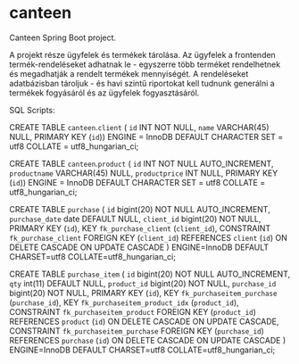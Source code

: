 # canteen
Canteen Spring Boot project.

A projekt része ügyfelek és termékek tárolása.
Az ügyfelek a frontenden termék-rendeléseket adhatnak le - egyszerre több terméket rendelhetnek és megadhatják a rendelt termékek mennyiségét.
A rendeléseket adatbázisban tároljuk - és havi szintű riportokat kell tudnunk generálni a termékek fogyásáról és az ügyfelek fogyasztásáról.

SQL Scripts: 

CREATE TABLE `canteen`.`client` (
  `id` INT NOT NULL,
  `name` VARCHAR(45) NULL,
  PRIMARY KEY (`id`))
ENGINE = InnoDB
DEFAULT CHARACTER SET = utf8
COLLATE = utf8_hungarian_ci;

CREATE TABLE `canteen`.`product` (
  `id` INT NOT NULL AUTO_INCREMENT,
  `productname` VARCHAR(45) NULL,
  `productprice` INT NULL,
  PRIMARY KEY (`id`))
ENGINE = InnoDB
DEFAULT CHARACTER SET = utf8
COLLATE = utf8_hungarian_ci;

CREATE TABLE `purchase` (
  `id` bigint(20) NOT NULL AUTO_INCREMENT,
  `purchase_date` date DEFAULT NULL,
  `client_id` bigint(20) NOT NULL,
  PRIMARY KEY (`id`),
  KEY `fk_purchase_client` (`client_id`),
  CONSTRAINT `fk_purchase_client` FOREIGN KEY (`client_id`) REFERENCES `client` (`id`) ON DELETE CASCADE ON UPDATE CASCADE
) ENGINE=InnoDB DEFAULT CHARSET=utf8 COLLATE=utf8_hungarian_ci;

CREATE TABLE `purchase_item` (
  `id` bigint(20) NOT NULL AUTO_INCREMENT,
  `qty` int(11) DEFAULT NULL,
  `product_id` bigint(20) NOT NULL,
  `purchase_id` bigint(20) NOT NULL,
  PRIMARY KEY (`id`),
  KEY `fk_purchaseitem_purchase` (`purchase_id`),
  KEY `fk_purchaseitem_product_idx` (`product_id`),
  CONSTRAINT `fk_purchaseitem_product` FOREIGN KEY (`product_id`) REFERENCES `product` (`id`) ON DELETE CASCADE ON UPDATE CASCADE,
  CONSTRAINT `fk_purchaseitem_purchase` FOREIGN KEY (`purchase_id`) REFERENCES `purchase` (`id`) ON DELETE CASCADE ON UPDATE CASCADE
) ENGINE=InnoDB DEFAULT CHARSET=utf8 COLLATE=utf8_hungarian_ci;

